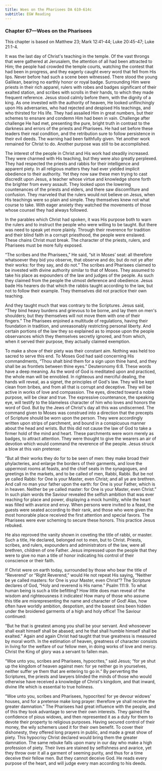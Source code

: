```yaml
---
title: Woes on the Pharisees DA 610-614c
subtitle: EGW Reading
---
```


### Chapter 67—Woes on the Pharisees

This chapter is based on Matthew 23; Mark 12:41-44; Luke 20:45-47; Luke 21:1-4.

It was the last day of Christ's teaching in the temple. Of the vast throngs that were gathered at Jerusalem, the attention of all had been attracted to Him; the people had crowded the temple courts, watching the contest that had been in progress, and they eagerly caught every word that fell from His lips. Never before had such a scene been witnessed. There stood the young Galilean, bearing no earthly honor or royal badge. Surrounding Him were priests in their rich apparel, rulers with robes and badges significant of their exalted station, and scribes with scrolls in their hands, to which they made frequent reference. Jesus stood calmly before them, with the dignity of a king. As one invested with the authority of heaven, He looked unflinchingly upon His adversaries, who had rejected and despised His teachings, and who thirsted for His life. They had assailed Him in great numbers, but their schemes to ensnare and condemn Him had been in vain. Challenge after challenge He had met, presenting the pure, bright truth in contrast to the darkness and errors of the priests and Pharisees. He had set before these leaders their real condition, and the retribution sure to follow persistence in their evil deeds. The warning had been faithfully given. Yet another work remained for Christ to do. Another purpose was still to be accomplished.

The interest of the people in Christ and His work had steadily increased. They were charmed with His teaching, but they were also greatly perplexed. They had respected the priests and rabbis for their intelligence and apparent piety. In all religious matters they had ever yielded implicit obedience to their authority. Yet they now saw these men trying to cast discredit upon Jesus, a teacher whose virtue and knowledge shone forth the brighter from every assault. They looked upon the lowering countenances of the priests and elders, and there saw discomfiture and confusion. They marveled that the rulers would not believe on Jesus, when His teachings were so plain and simple. They themselves knew not what course to take. With eager anxiety they watched the movements of those whose counsel they had always followed.

In the parables which Christ had spoken, it was His purpose both to warn the rulers and to instruct the people who were willing to be taught. But there was need to speak yet more plainly. Through their reverence for tradition and their blind faith in a corrupt priesthood, the people were enslaved. These chains Christ must break. The character of the priests, rulers, and Pharisees must be more fully exposed.

“The scribes and the Pharisees,” He said, “sit in Moses’ seat: all therefore whatsoever they bid you observe, that observe and do; but do not ye after their works: for they say, and do not.” The scribes and Pharisees claimed to be invested with divine authority similar to that of Moses. They assumed to take his place as expounders of the law and judges of the people. As such they claimed from the people the utmost deference and obedience. Jesus bade His hearers do that which the rabbis taught according to the law, but not to follow their example. They themselves did not practice their own teaching.

And they taught much that was contrary to the Scriptures. Jesus said, “They bind heavy burdens and grievous to be borne, and lay them on men's shoulders; but they themselves will not move them with one of their fingers.” The Pharisees enjoined a multitude of regulations, having their foundation in tradition, and unreasonably restricting personal liberty. And certain portions of the law they so explained as to impose upon the people observances which they themselves secretly ignored, and from which, when it served their purpose, they actually claimed exemption.

To make a show of their piety was their constant aim. Nothing was held too sacred to serve this end. To Moses God had said concerning His commandments, “Thou shalt bind them for a sign upon thine hand, and they shall be as frontlets between thine eyes.” Deuteronomy 6:8. These words have a deep meaning. As the word of God is meditated upon and practiced, the whole man will be ennobled. In righteous and merciful dealing, the hands will reveal, as a signet, the principles of God's law. They will be kept clean from bribes, and from all that is corrupt and deceptive. They will be active in works of love and compassion. The eyes, directed toward a noble purpose, will be clear and true. The expressive countenance, the speaking eye, will testify to the blameless character of him who loves and honors the word of God. But by the Jews of Christ's day all this was undiscerned. The command given to Moses was construed into a direction that the precepts of Scripture should be worn upon the person. They were accordingly written upon strips of parchment, and bound in a conspicuous manner about the head and wrists. But this did not cause the law of God to take a firmer hold of the mind and heart. These parchments were worn merely as badges, to attract attention. They were thought to give the wearers an air of devotion which would command the reverence of the people. Jesus struck a blow at this vain pretense:

“But all their works they do for to be seen of men: they make broad their phylacteries, and enlarge the borders of their garments, and love the uppermost rooms at feasts, and the chief seats in the synagogues, and greetings in the markets, and to be called of men, Rabbi, Rabbi. But be not ye called Rabbi: for One is your Master, even Christ; and all ye are brethren. And call no man your father upon the earth: for One is your Father, which is in heaven. Neither be ye called master: for One is your Master, even Christ.” In such plain words the Saviour revealed the selfish ambition that was ever reaching for place and power, displaying a mock humility, while the heart was filled with avarice and envy. When persons were invited to a feast, the guests were seated according to their rank, and those who were given the most honorable place received the first attention and special favors. The Pharisees were ever scheming to secure these honors. This practice Jesus rebuked.

He also reproved the vanity shown in coveting the title of rabbi, or master. Such a title, He declared, belonged not to men, but to Christ. Priests, scribes, and rulers, expounders and administrators of the law, were all brethren, children of one Father. Jesus impressed upon the people that they were to give no man a title of honor indicating his control of their conscience or their faith.

If Christ were on earth today, surrounded by those who bear the title of “Reverend” or “Right Reverend,” would He not repeat His saying, “Neither be ye called masters: for One is your Master, even Christ”? The Scripture declares of God, “Holy and reverend is His name.” Psalm 111:9. To what human being is such a title befitting? How little does man reveal of the wisdom and righteousness it indicates! How many of those who assume this title are misrepresenting the name and character of God! Alas, how often have worldly ambition, despotism, and the basest sins been hidden under the broidered garments of a high and holy office! The Saviour continued:

“But he that is greatest among you shall be your servant. And whosoever shall exalt himself shall be abased; and he that shall humble himself shall be exalted.” Again and again Christ had taught that true greatness is measured by moral worth. In the estimation of heaven, greatness of character consists in living for the welfare of our fellow men, in doing works of love and mercy. Christ the King of glory was a servant to fallen man.

“Woe unto you, scribes and Pharisees, hypocrites,” said Jesus; “for ye shut up the kingdom of heaven against men: for ye neither go in yourselves, neither suffer ye them that are entering to go in.” By perverting the Scriptures, the priests and lawyers blinded the minds of those who would otherwise have received a knowledge of Christ's kingdom, and that inward, divine life which is essential to true holiness.

“Woe unto you, scribes and Pharisees, hypocrites! for ye devour widows’ houses, and for a pretense make long prayer: therefore ye shall receive the greater damnation.” The Pharisees had great influence with the people, and of this they took advantage to serve their own interests. They gained the confidence of pious widows, and then represented it as a duty for them to devote their property to religious purposes. Having secured control of their money, the wily schemers used it for their own benefit. To cover their dishonesty, they offered long prayers in public, and made a great show of piety. This hypocrisy Christ declared would bring them the greater damnation. The same rebuke falls upon many in our day who make a high profession of piety. Their lives are stained by selfishness and avarice, yet they throw over it all a garment of seeming purity, and thus for a time deceive their fellow men. But they cannot deceive God. He reads every purpose of the heart, and will judge every man according to his deeds.
